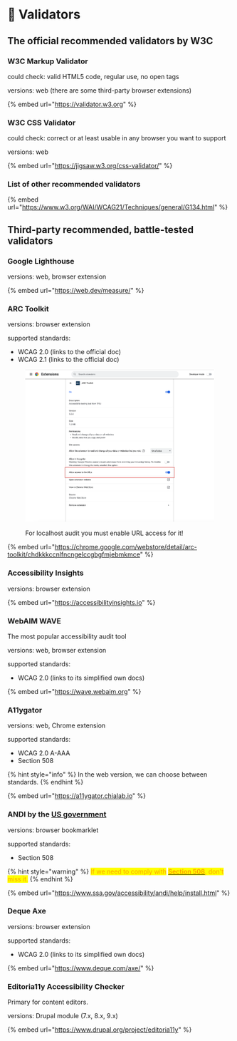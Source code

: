 # 🤖 Validators

## The official recommended validators by W3C

### W3C Markup Validator

could check: valid HTML5 code, regular use, no open tags

versions: web (there are some third-party browser extensions)

{% embed url="https://validator.w3.org" %}

### W3C CSS Validator

&#x20;could check: correct or at least usable in any browser you want to support

versions: web

{% embed url="https://jigsaw.w3.org/css-validator/" %}

### List of other recommended validators

{% embed url="https://www.w3.org/WAI/WCAG21/Techniques/general/G134.html" %}

## Third-party recommended, battle-tested validators

### Google Lighthouse

versions: web, browser extension

{% embed url="https://web.dev/measure/" %}

### ARC Toolkit

versions: browser extension

supported standards:

* WCAG 2.0 (links to the official doc)
* WCAG 2.1 (links to the official doc)

<figure><img src="../.gitbook/assets/Screenshot 2022-09-06 at 17.26.24.png" alt=""><figcaption><p>For localhost audit you must enable URL access for it!</p></figcaption></figure>

{% embed url="https://chrome.google.com/webstore/detail/arc-toolkit/chdkkkccnlfncngelccgbgfmjebmkmce" %}

### Accessibility Insights

versions: browser extension

{% embed url="https://accessibilityinsights.io" %}

### WebAIM WAVE

The most popular accessibility audit tool

versions: web, browser extension

supported standards:

* WCAG 2.0 (links to its simplified own docs)

{% embed url="https://wave.webaim.org" %}

### A11ygator

versions: web, Chrome extension

supported standards:&#x20;

* WCAG 2.0 A-AAA
* Section 508

{% hint style="info" %}
In the web version, we can choose between standards.
{% endhint %}

{% embed url="https://a11ygator.chialab.io" %}

### ANDI by the [US government](https://github.com/SSAgov)

versions: browser bookmarklet

supported standards:

* Section 508

{% hint style="warning" %}
<mark style="color:orange;">If we need to comply with</mark> [<mark style="color:orange;">**Section 508**</mark>](../standards/section-508.md)<mark style="color:orange;">, don't miss it.</mark>
{% endhint %}

{% embed url="https://www.ssa.gov/accessibility/andi/help/install.html" %}

### Deque Axe

versions: browser extension

supported standards:

* WCAG 2.0 (links to its simplified own docs)

{% embed url="https://www.deque.com/axe/" %}

### Editoria11y Accessibility Checker <a href="#page-subtitle" id="page-subtitle"></a>

Primary for content editors.

versions: Drupal module (7.x, 8.x, 9.x)

{% embed url="https://www.drupal.org/project/editoria11y" %}
